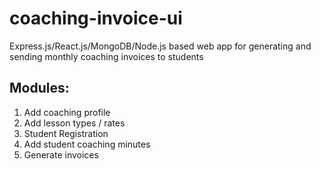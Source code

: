 # coaching-invoice-ui
Express.js/React.js/MongoDB/Node.js based web app for generating and sending monthly coaching invoices to students

## Modules:
  1. Add coaching profile
  2. Add lesson types / rates
  3. Student Registration
  4. Add student coaching minutes
  5. Generate invoices
